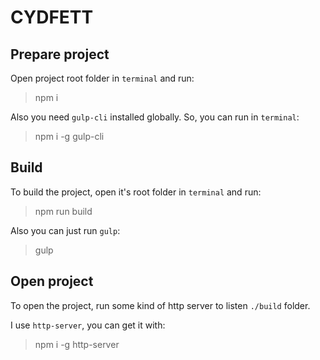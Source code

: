 # CYDFETT

## Prepare project

Open project root folder in `terminal` and run:

> npm i

Also you need `gulp-cli` installed globally. So, you can run in `terminal`:

> npm i -g gulp-cli

## Build

To build the project, open it's root folder in `terminal` and run:

> npm run build

Also you can just run `gulp`:

> gulp

## Open project

To open the project, run some kind of http server to listen `./build` folder.

I use `http-server`, you can get it with:

> npm i -g http-server
